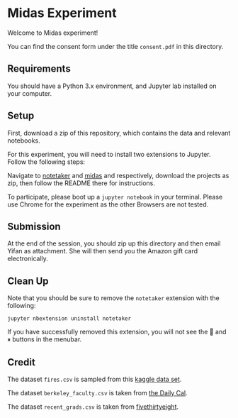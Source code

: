 # Midas Experiment

Welcome to Midas experiment!

You can find the consent form under the title `consent.pdf` in this directory.

## Requirements

You should have a Python 3.x environment, and Jupyter lab installed on your computer.

## Setup

First, download a zip of this repository, which contains the data and relevant notebooks.

For this experiment, you will need to install two extensions to Jupyter. Follow the following steps:

Navigate to [notetaker](https://github.com/yifanwu/notetaker) and [midas](https://github.com/yifanwu/midas) and respectively, download the projects  as zip, then follow the README there for instructions.

To participate, please boot up a `jupyter notebook` in your terminal. Please use Chrome for the experiment as the other Browsers are not tested.

## Submission

At the end of the session, you should zip up this directory and then email Yifan as attachment. She will then send you the Amazon gift card electronically.

## Clean Up

Note that you should be sure to remove the `notetaker` extension with the following:

`jupyter nbextension uninstall notetaker`

If you have successfully removed this extension, you will not see the 🧽 and ⏸ buttons in the menubar.

## Credit

The dataset `fires.csv` is sampled from this [kaggle data set](https://www.kaggle.com/rtatman/188-million-us-wildfires).

The dataset `berkeley_faculty.csv` is taken from [the Daily Cal](https://github.com/dailycal-projects/ucb-faculty-salary).

The dataset `recent_grads.csv` is taken from [fivethirtyeight](https://github.com/fivethirtyeight/data/tree/master/college-majors).
